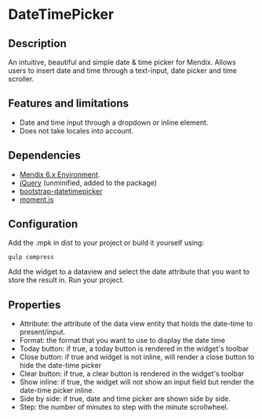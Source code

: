 DateTimePicker
=============


## Description

An intuitive, beautiful and simple date & time picker for Mendix.
Allows users to insert date and time through a text-input, date picker and time scroller.

## Features and limitations

- Date and time input through a dropdown or inline element.
- Does not take locales into account.

## Dependencies

- [Mendix 6.x Environment](https://appstore.mendix.com/).
- [jQuery](http://jquery.com/download/) (unminified, added to the package)
- [bootstrap-datetimepicker](http://eonasdan.github.io/bootstrap-datetimepicker/) 
- [moment.js](https://github.com/moment/moment)

## Configuration

Add the .mpk in dist to your project or build it yourself using:

```
gulp compress
```

Add the widget to a dataview and select the date attribute that you want to store the result in.
Run your project.

## Properties

- Attribute: the attribute of the data view entity that holds the date-time to present/input.
- Format: the format that you want to use to display the date time
- Today button: if true, a today button is rendered in the widget's toolbar
- Close button: if true and widget is not inline, will render a close button to hide the date-time picker
- Clear button: if true, a clear button is rendered in the widget's toolbar
- Show inline: if true, the widget will not show an input field but render the date-time picker inline.
- Side by side: if true, date and time picker are shown side by side.
- Step: the number of minutes to step with the minute scrollwheel.

